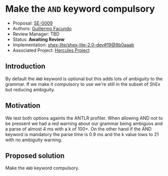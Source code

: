 # Make the `AND` keyword compulsory

* Proposal: [SE-0009](0009-compulsory-and-keyword.md)
* Authors: [Guillermo Facundo](https://github.com/thewilly)
* Review Manager: TBD
* Status: **Awaiting Review**
* Implementation: [shex-lite/shex-lite-2.0-dev#19@8b0aaab](https://github.com/weso/shex-lite/pull/19/commits/8b0aaabba4fcca194cd30baa31a5ef7999a73a0a)
* Associated Project: [Hercules Project](https://www.um.es/web/hercules/)

## Introduction

By default the `AND` keyword is optional but this adds lots of ambiguity to the grammar. If we make it compulsory to use we're still in the subset of ShEx but reducing ambiguity.

## Motivation

We test both options againts the ANTLR profiler. When allowing AND not to be pressent we had a red warning about our grammar being ambiguos and a parse of almost 4 ms with a k of 100+. On the other hand if the AND keyword is mandatory the parse time is 0.9 ms and the k value lows to 21 with no ambiguity warning.

## Proposed solution

Make the `AND` keyword compulsory.
